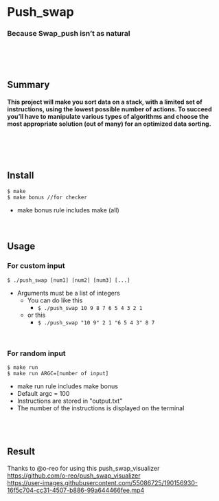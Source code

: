# Push_swap
### Because Swap_push isn’t as natural
<br/><br/><br/>

## Summary
#### This project will make you sort data on a stack, with a limited set of instructions, using the lowest possible number of actions. To succeed you’ll have to manipulate various types of algorithms and choose the most appropriate solution (out of many) for an optimized data sorting.
<br/><br/><br/>

## Install
	$ make
	$ make bonus //for checker
* make bonus rule includes make (all)
<br/><br/><br/>

## Usage
### For custom input
	$ ./push_swap [num1] [num2] [num3] [...]
* Arguments must be a list of integers
	-  You can do like this
		* `$ ./push_swap 10 9 8 7 6 5 4 3 2 1`
	-  or this
		* `$ ./push_swap "10 9" 2 1 "6 5 4 3" 8 7`
<br/>

### For random input
```
$ make run
$ make run ARGC=[number of input]
```
* make run rule includes make bonus
* Default argc = 100
* Instructions are stored in "output.txt"
* The number of the instructions is displayed on the terminal
<br/><br/><br/><br/>

## Result
Thanks to @o-reo for using this push_swap_visualizer
<br/>
https://github.com/o-reo/push_swap_visualizer
<br/>
https://user-images.githubusercontent.com/55086725/190156930-16f5c704-cc31-4507-b886-99a644466fee.mp4
